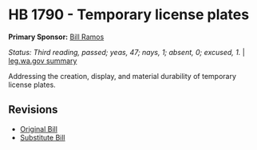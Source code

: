# HB 1790 - Temporary license plates
**Primary Sponsor:** [Bill Ramos](/person/leg/ramos_bi.md)

*Status: Third reading, passed; yeas, 47; nays, 1; absent, 0; excused, 1.* | [leg.wa.gov summary](https://app.leg.wa.gov/billsummary?BillNumber=1790&Year=2021)

Addressing the creation, display, and material durability of temporary license plates.

## Revisions
* [Original Bill](1/)
* [Substitute Bill](S/)